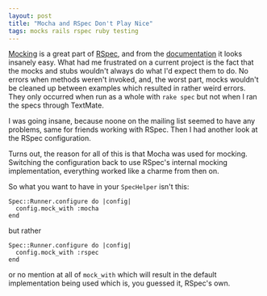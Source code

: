 ```yaml
---
layout: post
title: "Mocha and RSpec Don't Play Nice"
tags: mocks rails rspec ruby testing
---
```

[Mocking](http://www.mockobjects.com/) is a great part of [RSpec](http://rspec.rubyforge.org/), and from the [documentation](http://rspec.rubyforge.org/documentation/mocks/index.html) it looks insanely easy. What had me frustrated on a current project is the fact that the mocks and stubs wouldn't always do what I'd expect them to do. No errors when methods weren't invoked, and, the worst part, mocks wouldn't be cleaned up between examples which resulted in rather weird errors. They only occurred when run as a whole with `rake spec` but not when I ran the specs through TextMate.

I was going insane, because noone on the mailing list seemed to have any problems, same for friends working with RSpec. Then I had another look at the RSpec configuration.

Turns out, the reason for all of this is that Mocha was used for mocking. Switching the configuration back to use RSpec's internal mocking implementation, everything worked like a charme from then on.

So what you want to have in your `SpecHelper` isn't this:

    Spec::Runner.configure do |config|
      config.mock_with :mocha
    end

but rather

    Spec::Runner.configure do |config|
      config.mock_with :rspec
    end

or no mention at all of `mock_with` which will result in the default implementation being used which is, you guessed it, RSpec's own.